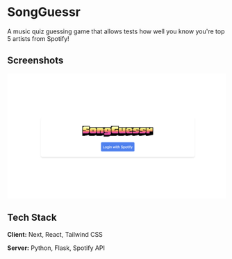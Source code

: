 
# SongGuessr

A music quiz guessing game that allows tests how well you know you're top 5 artists from Spotify! 


## Screenshots

![SongGuessr](https://github.com/derekjytan/SongGuessr/raw/main/SongGuessr.png)


## Tech Stack

**Client:** Next, React, Tailwind CSS

**Server:** Python, Flask, Spotify API

